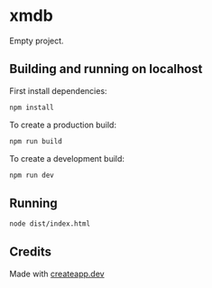 # xmdb

Empty project.

## Building and running on localhost

First install dependencies:

```sh
npm install
```

To create a production build:

```sh
npm run build
```

To create a development build:

```sh
npm run dev
```

## Running

```sh
node dist/index.html
```

## Credits

Made with [createapp.dev](https://createapp.dev/)
